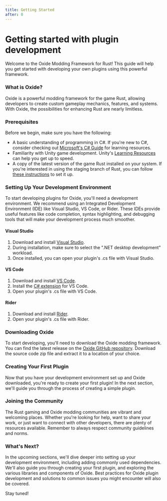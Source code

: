 ```yaml
---
title: Getting Started
after: 0
---
```


# Getting started with plugin development

Welcome to the Oxide Modding Framework for Rust! This guide will help you get started with developing your own plugins using this powerful framework.

### What is Oxide?

Oxide is a powerful modding framework for the game Rust, allowing developers to create custom gameplay mechanics, features, and systems. With Oxide, the possibilities for enhancing Rust are nearly limitless.

### Prerequisites

Before we begin, make sure you have the following:

- A basic understanding of programming in C#. If you're new to C#, consider checking out [Microsoft's C# Guide](https://docs.microsoft.com/en-us/dotnet/csharp/) for learning resources.
- Familiarity with Unity game development. Unity's [Learning Resources](https://learn.unity.com/) can help you get up to speed.
- A copy of the latest version of the game Rust installed on your system. If you're interested in using the staging branch of Rust, you can follow [these instructions](https://rust.facepunch.com/blog/using-the-staging-branch) to set it up.

### Setting Up Your Development Environment

To start developing plugins for Oxide, you'll need a development environment. We recommend using an Integrated Development Environment (IDE) like Visual Studio, VS Code, or Rider. These IDEs provide useful features like code completion, syntax highlighting, and debugging tools that will make your development process much smoother.

#### Visual Studio

1. Download and install [Visual Studio](https://visualstudio.microsoft.com/downloads/).
2. During installation, make sure to select the ".NET desktop development" workload.
3. Once installed, you can open your plugin's .cs file with Visual Studio.

#### VS Code

1. Download and install [VS Code](https://code.visualstudio.com/download).
2. Install the [C# extension](https://marketplace.visualstudio.com/items?itemName=ms-dotnettools.csharp) for VS Code.
3. Open your plugin's .cs file with VS Code.

#### Rider

1. Download and install [Rider](https://www.jetbrains.com/rider/download/).
2. Open your plugin's .cs file with Rider.

### Downloading Oxide

To start developing, you'll need to download the Oxide modding framework. You can find the latest release on the [Oxide GitHub repository](https://github.com/OxideMod/Oxide.Rust). Download the source code zip file and extract it to a location of your choice.

### Creating Your First Plugin

Now that you have your development environment set up and Oxide downloaded, you're ready to create your first plugin! In the next section, we'll guide you through the process of creating a simple plugin.

### Joining the Community

The Rust gaming and Oxide modding communities are vibrant and welcoming places. Whether you're looking for help, want to share your work, or just want to connect with other developers, there are plenty of resources available. Remember to always respect community guidelines and norms.

### What's Next?

In the upcoming sections, we'll dive deeper into setting up your development environment, including adding commonly used dependencies. We'll also guide you through creating your first plugin, and exploring the various libraries and components of Oxide. Best practices for Oxide plugin development and solutions to common issues you might encounter will also be covered.

Stay tuned!
